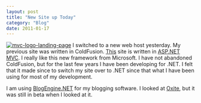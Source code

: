 ```yaml
---
layout: post
title: "New Site up Today"
category: "Blog"
date: 2011-01-17
---
```



[![mvc-logo-landing-page](http://www.fekke.com/blog/images/NewSiteupToday_AE8A/mvclogolandingpage_thumb.png "mvc-logo-landing-page")](http://www.fekke.com/blog/images/NewSiteupToday_AE8A/mvclogolandingpage.png) I switched to a new web host yesterday. My previous site was written in ColdFusion. [This](http://www.fekke.com) site is written in [ASP.NET MVC](http://asp.net/mvc). I really like this new framework from Microsoft. I have not abandoned ColdFusion, but for the last few years I have been developing for .NET. I felt that it made since to switch my site over to .NET since that what I have been using for most of my development.

I am using [BlogEngine.NET](http://www.dotnetblogengine.net/) for my blogging software. I looked at [Oxite](http://www.codeplex.com/oxite), but it was still in beta when I looked at it.